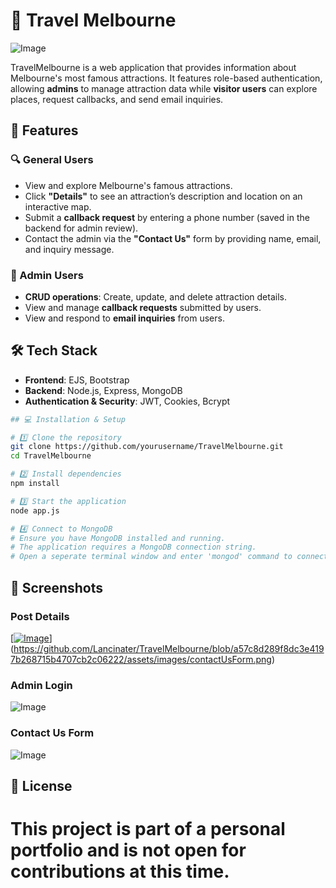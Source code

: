 # 🚀 Travel Melbourne

![Image](https://github.com/user-attachments/assets/a3c34197-9dc8-4ae8-aa12-91cb9812cae1)

TravelMelbourne is a web application that provides information about Melbourne's most famous attractions. It features role-based authentication, allowing **admins** to manage attraction data while **visitor users** can explore places, request callbacks, and send email inquiries.

## 🚀 Features

### 🔍 General Users
- View and explore Melbourne's famous attractions.
- Click **"Details"** to see an attraction’s description and location on an interactive map.
- Submit a **callback request** by entering a phone number (saved in the backend for admin review).
- Contact the admin via the **"Contact Us"** form by providing name, email, and inquiry message.

### 🔑 Admin Users
- **CRUD operations**: Create, update, and delete attraction details.
- View and manage **callback requests** submitted by users.
- View and respond to **email inquiries** from users.

## 🛠 Tech Stack

- **Frontend**: EJS, Bootstrap
- **Backend**: Node.js, Express, MongoDB
- **Authentication & Security**: JWT, Cookies, Bcrypt

```sh
## 💻 Installation & Setup

# 1️⃣ Clone the repository
git clone https://github.com/yourusername/TravelMelbourne.git
cd TravelMelbourne

# 2️⃣ Install dependencies
npm install

# 3️⃣ Start the application
node app.js

# 4️⃣ Connect to MongoDB
# Ensure you have MongoDB installed and running.
# The application requires a MongoDB connection string.
# Open a seperate terminal window and enter 'mongod' command to connect to the database
```

## 📸 Screenshots
### Post Details
[[![Image](https://github.com/user-attachments/assets/00101574-dd86-42ba-ac4c-90e9c47b3ec9)](https://github.com/Lancinater/TravelMelbourne/blob/a225e9af52e6843881356dc2f8bb1879e2a5017e/assets/images/contactUsForm.png)](https://github.com/Lancinater/TravelMelbourne/blob/a57c8d289f8dc3e4197b268715b4707cb2c06222/assets/images/contactUsForm.png)

### Admin Login
![Image](https://github.com/user-attachments/assets/bdca4550-fb41-43b8-9208-611ae67ce50e)

### Contact Us Form
![Image](https://github.com/user-attachments/assets/d0776b28-ce7f-4a11-aabf-ee94501f5f5e)

## 📜 License
# This project is part of a personal portfolio and is not open for contributions at this time.





